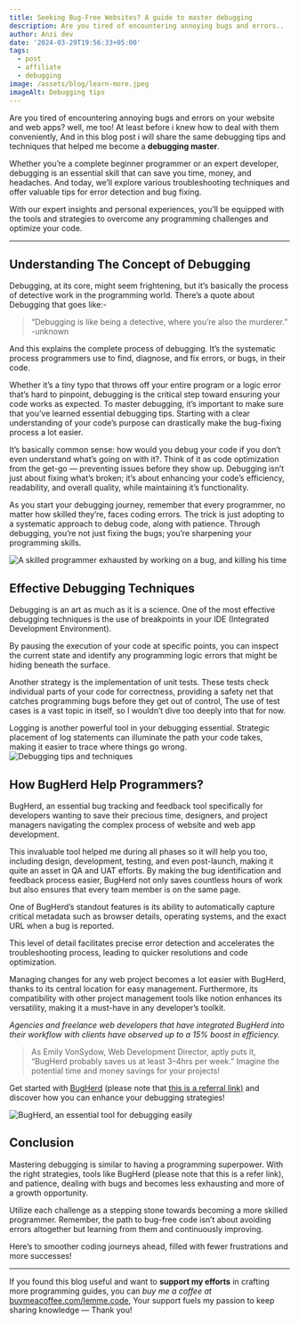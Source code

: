 ```yaml
---
title: Seeking Bug-Free Websites? A guide to master debugging
description: Are you tired of encountering annoying bugs and errors..
author: Anzi dev
date: '2024-03-29T19:56:33+05:00'
tags:
  - post
  - affiliate
  - debugging
image: /assets/blog/learn-more.jpeg
imageAlt: Debugging tips
---
```

Are you tired of encountering annoying bugs and errors on your website and web apps? well, me too! At least before i knew how to deal with them conveniently, And in this blog post i will share the same debugging tips and techniques that helped me become a **debugging master**.

Whether you’re a complete beginner programmer or an expert developer, debugging is an essential skill that can save you time, money, and headaches. And today, we’ll explore various troubleshooting techniques and offer valuable tips for error detection and bug fixing.

With our expert insights and personal experiences, you’ll be equipped with the tools and strategies to overcome any programming challenges and optimize your code.

<hr>

## Understanding The Concept of Debugging
Debugging, at its core, might seem frightening, but it’s basically the process of detective work in the programming world. There’s a quote about Debugging that goes like:-

> “Debugging is like being a detective, where you’re also the murderer.”
> -unknown

And this explains the complete process of debugging. It’s the systematic process programmers use to find, diagnose, and fix errors, or bugs, in their code.

Whether it’s a tiny typo that throws off your entire program or a logic error that’s hard to pinpoint, debugging is the critical step toward ensuring your code works as expected. To master debugging, it’s important to make sure that you’ve learned essential debugging tips. Starting with a clear understanding of your code’s purpose can drastically make the bug-fixing process a lot easier.

It’s basically common sense: how would you debug your code if you don’t even understand what’s going on with it?. Think of it as code optimization from the get-go — preventing issues before they show up. Debugging isn’t just about fixing what’s broken; it’s about enhancing your code’s efficiency, readability, and overall quality, while maintaining it’s functionality.

As you start your debugging journey, remember that every programmer, no matter how skilled they’re, faces coding errors. The trick is just adopting to a systematic approach to debug code, along with patience. Through debugging, you’re not just fixing the bugs; you’re sharpening your programming skills.

![A skilled programmer exhausted by working on a bug, and killing his time](https://miro.medium.com/v2/resize:fit:786/format:webp/0*cTwYl4DQxPEjAujA) 

 

## Effective Debugging Techniques  
Debugging is an art as much as it is a science. One of the most effective debugging techniques is the use of breakpoints in your IDE (Integrated Development Environment).

By pausing the execution of your code at specific points, you can inspect the current state and identify any programming logic errors that might be hiding beneath the surface.

Another strategy is the implementation of unit tests. These tests check individual parts of your code for correctness, providing a safety net that catches programming bugs before they get out of control, The use of test cases is a vast topic in itself, so I wouldn’t dive too deeply into that for now.

Logging is another powerful tool in your debugging essential. Strategic placement of log statements can illuminate the path your code takes, making it easier to trace where things go wrong.
![Debugging tips and techniques](https://miro.medium.com/v2/resize:fit:786/format:webp/0*dFSZCLxrqHxChpQI) 

## How BugHerd Help Programmers?
BugHerd, an essential bug tracking and feedback tool specifically for developers wanting to save their precious time, designers, and project managers navigating the complex process of website and web app development.

This invaluable tool helped me during all phases so it will help you too, including design, development, testing, and even post-launch, making it quite an asset in QA and UAT efforts.
 By making the bug identification and feedback process easier, BugHerd not only saves countless hours of work but also ensures that every team member is on the same page.

One of BugHerd’s standout features is its ability to automatically capture critical metadata such as browser details, operating systems, and the exact URL when a bug is reported.

This level of detail facilitates precise error detection and accelerates the troubleshooting process, leading to quicker resolutions and code optimization.

Managing changes for any web project becomes a lot easier with BugHerd, thanks to its central location for easy management. Furthermore, its compatibility with other project management tools like notion enhances its versatility, making it a must-have in any developer’s toolkit.

_Agencies and freelance web developers that have integrated BugHerd into their workflow with clients have observed up to a 15% boost in efficiency._

> As Emily VonSydow, Web Development Director, aptly puts it, “BugHerd probably saves us at least 3–4hrs per week.” 
Imagine the potential time and money savings for your projects!

Get started with [BugHerd](https://partners.bugherd.com/lemmecode)  (please note that [ this is a referral link)](https://partners.bugherd.com/lemmecode) and discover how you can enhance your debugging strategies!

![BugHerd, an essential tool for debugging easily](https://miro.medium.com/v2/resize:fit:786/format:webp/1*-gtUuaDrtb5EJWPa-usZ1w.png) 

## Conclusion
Mastering debugging is similar to having a programming superpower. With the right strategies, tools like BugHerd (please note that this is a refer link), and patience, dealing with bugs and becomes less exhausting and more of a growth opportunity.

Utilize each challenge as a stepping stone towards becoming a more skilled programmer. Remember, the path to bug-free code isn’t about avoiding errors altogether but learning from them and continuously improving.

Here’s to smoother coding journeys ahead, filled with fewer frustrations and more successes!

<hr>

If you found this blog useful and want to **support my efforts** in crafting more programming guides, you can _buy me a coffee at_ [buymeacoffee.com/lemme.code](https://buymeacoffee.com/lemme.code), Your support fuels my passion to keep sharing knowledge — Thank you!
